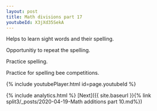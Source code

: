 ```yaml
---
layout: post
title: Math divisions part 17
youtubeId: X3jXd35SekA
---
```

 
 
Helps to learn sight words and their spelling.

Opportunitiy to repeat the spelling. 

Practice spelling. 
 
Practice for spelling bee competitions. 
 
{% include youtubePlayer.html id=page.youtubeId %}
 
 
{% include analytics.html %} 
[Next]({{ site.baseurl }}{% link  split3/_posts/2020-04-19-Math additions part 10.md%})
 
